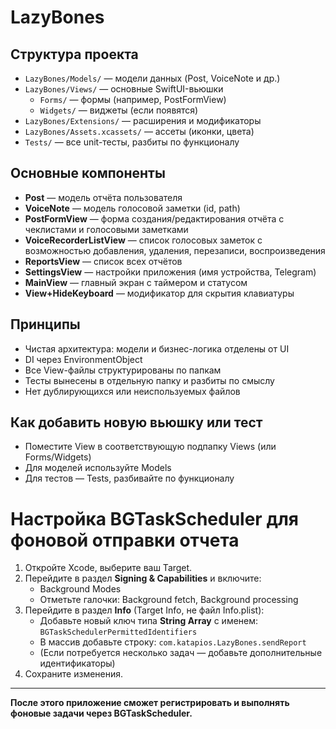 # LazyBones

## Структура проекта

- `LazyBones/Models/` — модели данных (Post, VoiceNote и др.)
- `LazyBones/Views/` — основные SwiftUI-вьюшки
  - `Forms/` — формы (например, PostFormView)
  - `Widgets/` — виджеты (если появятся)
- `LazyBones/Extensions/` — расширения и модификаторы
- `LazyBones/Assets.xcassets/` — ассеты (иконки, цвета)
- `Tests/` — все unit-тесты, разбиты по функционалу

## Основные компоненты

- **Post** — модель отчёта пользователя
- **VoiceNote** — модель голосовой заметки (id, path)
- **PostFormView** — форма создания/редактирования отчёта с чеклистами и голосовыми заметками
- **VoiceRecorderListView** — список голосовых заметок с возможностью добавления, удаления, перезаписи, воспроизведения
- **ReportsView** — список всех отчётов
- **SettingsView** — настройки приложения (имя устройства, Telegram)
- **MainView** — главный экран с таймером и статусом
- **View+HideKeyboard** — модификатор для скрытия клавиатуры

## Принципы

- Чистая архитектура: модели и бизнес-логика отделены от UI
- DI через EnvironmentObject
- Все View-файлы структурированы по папкам
- Тесты вынесены в отдельную папку и разбиты по смыслу
- Нет дублирующихся или неиспользуемых файлов

## Как добавить новую вьюшку или тест
- Поместите View в соответствующую подпапку Views (или Forms/Widgets)
- Для моделей используйте Models
- Для тестов — Tests, разбивайте по функционалу

# Настройка BGTaskScheduler для фоновой отправки отчета

1. Откройте Xcode, выберите ваш Target.
2. Перейдите в раздел **Signing & Capabilities** и включите:
   - Background Modes
   - Отметьте галочки: Background fetch, Background processing
3. Перейдите в раздел **Info** (Target Info, не файл Info.plist):
   - Добавьте новый ключ типа **String Array** с именем:
     `BGTaskSchedulerPermittedIdentifiers`
   - В массив добавьте строку:
     `com.katapios.LazyBones.sendReport`
   - (Если потребуется несколько задач — добавьте дополнительные идентификаторы)
4. Сохраните изменения.

---

**После этого приложение сможет регистрировать и выполнять фоновые задачи через BGTaskScheduler.**
